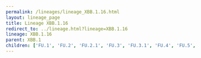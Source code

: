 ```yaml
---
permalink: /lineages/lineage_XBB.1.16.html
layout: lineage_page
title: Lineage XBB.1.16
redirect_to: ../lineage.html?lineage=XBB.1.16
lineage: XBB.1.16
parent: XBB.1
children: ['FU.1', 'FU.2', 'FU.2.1', 'FU.3', 'FU.3.1', 'FU.4', 'FU.5', 'GY.1', 'GY.2.1', 'GY.3', 'GY.4', 'GY.5', 'GY.6', 'GY.7', 'GY.8', 'HF.1', 'XBB.1.16', 'XBB.1.16.1', 'XBB.1.16.2', 'XBB.1.16.3', 'XBB.1.16.4', 'XBB.1.16.5', 'XBB.1.16.6', 'XBB.1.16.7', 'XBB.1.16.8', 'XBB.1.16.9', 'XBB.1.16.10', 'XBB.1.16.11', 'XBB.1.16.12', 'XBB.1.16.13', 'XBB.1.16.14', 'XBB.1.16.15', 'XBB.1.16.16', 'XBB.1.16.17', 'XBB.1.16.18', 'XBB.1.16.19', 'XBB.1.16.20', 'XBB.1.16.21', 'XBB.1.16.22']
---
```

